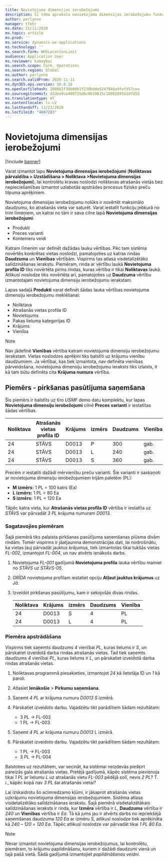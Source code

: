 ```yaml
---
title: Novietojuma dimensijas ierobežojumi
description: Šī tēma apraksta novietojuma dimensijas ierobežojumu funkcionalitāti.
author: perlynne
manager: tfehr
ms.date: 11/11/2020
ms.topic: article
ms.prod: ''
ms.service: dynamics-ax-applications
ms.technology: ''
ms.search.form: WHSLocationLimit
audience: Application User
ms.reviewer: kamaybac
ms.search.scope: Core, Operations
ms.search.region: Global
ms.author: perlynne
ms.search.validFrom: 2020-11-11
ms.dyn365.ops.version: 10.0.16
ms.openlocfilehash: 208662f38b06b1f230bdde5247946a9fefd57cea
ms.sourcegitcommit: d2dea9ce480f35d0c0b10615c18862695e107d55
ms.translationtype: HT
ms.contentlocale: lv-LV
ms.lasthandoff: 11/23/2020
ms.locfileid: "4607283"
---
```

# <a name="location-stocking-limits"></a>Novietojuma dimensijas ierobežojumi

[!include [banner](../includes/banner.md)]

Varat izmantot lapu **Novietojuma dimensijas ierobežojumi** (**Noliktavas pārvaldība \> Uzstādīšana \> Noliktava \>Novietojuma dimensijas ierobežojumi**), lai kontrolētu kravas noslodzi noliktavas atrašanās vietās bez nepieciešamības izmantot uzlabotās apstrādes procesus fizisko preču tilpuma aprēķiniem.

Novietojuma dimensijas ierobežojumu nolūks ir novērtēt maksimālo daudzumu, ko atrašanās vieta var saturēt. Varat iestatīt funkciju jebkurā no trim līmeņiem, un katrai no tām ir sava cilne lapā **Novietojuma dimensijas ierobežojumi**:

- Produkti
- Preces varianti
- Konteineru veidi

Katram līmenim var definēt dažādas lauku vērtības. Pēc tam sistēma novērtēs konkrētas vietas noslodzi, pamatojoties uz katras rindas **Daudzuma** un **Vienības** vērtībām. Vispirms tas atlasa visdetalizētāko salīdzināšanas ierakstu. Piemēram, rinda ar vērtību laukā **Novietojuma profila ID** tiks novērtēta pirms rindas, kuras vērtība ir tikai **Noliktavas** laukā. Atlikusī noslodze tiks novērtēta arī, pamatojoties uz **Daudzuma** vērtību izmantotajam novietojuma dimensiju ierobežojumu ierakstam.

Lapas sadaļā **Produkti** varat definēt šādas lauka vērtības novietojuma dimensiju ierobežojumu meklēšanai:

- Noliktava
- Atrašanās vietas profila ID
- Novietojums
- Pakas lieluma kategorijas ID
- Krājums
- Vienība

> [!NOTE]
> Nav jādefinē **Vienības** vērtība katram novietojuma dimensiju ierobežojumu ierakstam. Vietas noslodzes aprēķini tiks balstīti uz krājumu vienību daudzumiem. Ja vērtībai, kas tiek izmantota, nav definēta vienības pārveidošana, novietojuma dimensiju ierobežojumu ieraksts tiks izlaists, it kā tam būtu definēta cita **Krājuma numura** vērtība.

## <a name="example--purchase-order-receiving"></a>Piemērs - pirkšanas pasūtījuma saņemšana

Šis piemērs ir balstīts uz tīro *USMF* demo datu komplektu, kur lapas **Novietojuma dimensiju ierobežojumi** cilnē **Preces varianti** ir iestatītas šādas vērtības.

| Noliktava | Atrašanās vietas profila ID | Krājums | izmērs | Daudzums | Vienība |
|-----------|---------------------|-------------|------|----------|------|
| 24        | STĀVS               | D0013       | P    | 300      | gab.   |
| 24        | STĀVS               | D0013       | L    | 240      | gab.   |
| 24        | STĀVS               | D0013       | S    | 360      | gab.   |

Precēm ir iestatīti dažādi mērvienību preču varianti. Šie varianti ir saskaņoti ar novietojuma dimensiju ierobežojumiem trijām paletēm (PL):

- **M izmērs:** 1 PL = 100 katrs (Ea)
- **L izmērs:** 1 PL = 80 Ea
- **S izmērs:** 1 PL = 120 Ea

Tāpēc katra vieta, kur **Atrašanās vietas profila ID** vērtība ir iestatīta uz *STĀVS* var pārvadāt *3* *PL* krājuma numuram *D0013*.

### <a name="prepare-for-the-example"></a>Sagatavojies piemēram

Šajā piemērā tiks palaista pirkšanas pasūtījuma saņemšanas plūsma divām rindām. Tomēr vispirms ir jāatjaunina demonstrācijas dati, lai nodrošinātu, ka vietas ļauj pārvadāt jauktus krājumus, tiek izmantotas tikai tukšās vietas *FL-002*, izmantojot *FL-004*, un nav atvērts ienākošs darbs.

1. Novietojuma *FL-001* gadījumā **Novietojuma profila** lauka vērtību mainiet no *STĀVS* uz *STĀVS-05*.
1. *GRĪDA* novietojuma profilam iestatiet opciju **Atļaut jauktus krājumus** uz *Jā*.
1. Izveidot pirkšanas pasūtījumu, kam ir sekojošās divas rindas.

    | Noliktava | Krājums | izmērs | Daudzums | Vienība |
    |-----------|-------------|------|----------|------|
    | 24        | D0013       | S    | 4        | PL   |
    | 24        | D0013       | L    | 4        | PL   |

### <a name="process-the-example"></a>Piemēra apstrādāšana

Vispirms tiek saņemts daudzums *4* vienībai *PL*, kuras lielums ir *S*, un pārskatiet izveidotā darba rindas atrašanās vietas. Tad tiek saņemts daudzums *4* vienībai *PL*, kuras lielums ir *L*, un pārskatiet izveidotā darba rindas atrašanās vietas.

1. Noliktavas programmā piesakieties, izmantojot *24* kā lietotāja ID un *1* kā paroli.
1. Atlasiet **Ienākošie** \> **Pirkumu saņemšana**.
1. Saņemt *4* *PL* ar krājuma numuru *D0013* *S* izmērā.
1. Pārskatiet izveidoto darbu. Vajadzētu tikt parādītiem šādam rezultātam:

    - 3 PL -\> FL-002
    - 1 PL -\> FL-003

1. Saņemt *4* *PL* ar krājuma numuru *D0013* *L* izmērā.
1. Pārskatiet izveidoto darbu. Vajadzētu tikt parādītiem šādam rezultātam:

    - 1 PL -\> FL-003
    - 3 PL -\> FL-004

Balstoties uz rezultātiem, var secināt, ka sistēmai neizdevās piešķirt pareizās gala atrašanās vietas. Pretējā gadījumā, kāpēc sistēma pievienoja tikai *1* *PL* ar lielumu *L* uz atrašanās vietu *FL-003* pēdējā solī, nevis *2* *PL*? T. i., kāpēc kopā nav *3* *PL* šai atrašanās vietai?

Lai izskaidrotu šo acīmredzamo kļūmi, ir jāsaprot atrašanās vietas uzkrājumu novietojuma dimensijas ierobežojumiem. Sistēma atlasa visdetalizētāko salīdzināšanas ierakstu. Šajā piemērā visdetalizētākais salīdzināšanas ieraksts ir rinda, kur **Izmēra** vērtība ir *L*, **Daudzuma** vērtība ir *240* un **Vienības** vērtība ir *Ea*. Tā kā jums jau ir atvērts darbs no iepriekšējā saņemšanas daudzuma *120* *Ea* ar izmēru *S*, atlikusī noslodze tiek aprēķināta kā *240* – *120* = *120* *Ea*. Tāpēc atlikusī noslodze var pārvadāt tikai *1* *PL* *80* *Ea*.

> [!NOTE]
> Nevar izmantot novietojuma dimensijas ierobežojumus, lai kontrolētu, piemēram, to krājumu papildināšanu, kuriem ir dažādi daudzumi vienā un tajā pašā vietā. Šādā gadījumā izmantojiet *papildināšanas veidni*.
